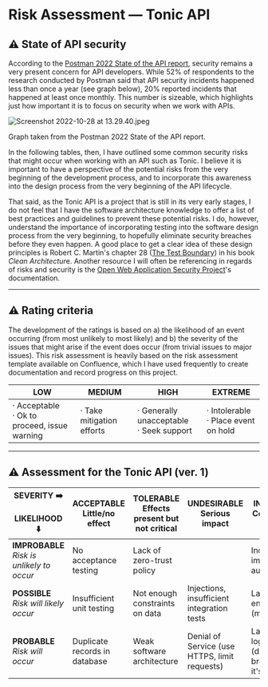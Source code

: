 # Risk Assessment — Tonic API

## ⚠️ State of API security

According to the [Postman 2022 State of the API report](https://www.postman.com/state-of-api/executing-on-apis/#executing-on-apis), security remains a very present concern for API developers. While 52% of respondents to the research conducted by Postman said that API security incidents happened less than once a year (see graph below), 20% reported incidents that happened at least once monthly. This number is sizeable, which highlights just how important it is to focus on security when we work with APIs.

![Screenshot 2022-10-28 at 13.29.40.jpeg](https://res.craft.do/user/full/a49dbab3-70d3-4ed6-6520-6324300d3ee7/A6A14D59-41E7-46A9-B7D9-9DB8ACDC600C_2/KWCusyVDsZJBxSJMEIgjg5ICIM9ptYGdhiNbY0p8fzYz/Screenshot%202022-10-28%20at%2013.29.40.jpeg)

Graph taken from the Postman 2022 State of the API report.

In the following tables, then, I have outlined some common security risks that might occur when working with an API such as Tonic. I believe it is important to have a perspective of the potential risks from the very beginning of the development process, and to incorporate this awareness into the design process from the very beginning of the API lifecycle.

That said, as the Tonic API is a project that is still in its very early stages, I do not feel that I have the software architecture knowledge to offer a list of best practices and guidelines to prevent these potential risks. I do, however, understand the importance of incorporating testing into the software design process from the very beginning, to hopefully eliminate security breaches before they even happen. A good place to get a clear idea of these design principles is Robert C. Martin's chapter 28 ([The Test Boundary](https://github.com/serodriguez68/clean-architecture/blob/master/part-5-2-architecture.md#chapter-28---the-test-boundary)) in his book *Clean Architectur*e. Another resource I will often be referencing in regards of risks and security is the [Open Web Application Security Project](https://owasp.org)'s documentation.

---

## ⚠️ Rating criteria

The development of the ratings is based on a) the likelihood of an event occurring (from most unlikely to most likely) and b) the severity of the issues that might arise if the event does occur (from trivial issues to major issues). This risk assessment is heavily based on the risk assessment template available on Confluence, which I have used frequently to create documentation and record progress on this project.

| **LOW**                                        | **MEDIUM**                | **HIGH**                                   | **EXTREME**                            |
| ---------------------------------------------- | ------------------------- | ------------------------------------------ | -------------------------------------- |
| · Acceptable<br>· Ok to proceed, issue warning | · Take mitigation efforts | · Generally unacceptable<br>· Seek support | · Intolerable<br>· Place event on hold |

---

## ⚠️ Assessment for the Tonic API (ver. 1)

| **SEVERITY ➡️<br><br>LIKELIHOOD ⬇️**         | **ACCEPTABLE**   Little/no effect | **TOLERABLE**  Effects present but not critical | **UNDESIRABLE**   Serious impact              | **INTOLERABLE**   Could result in disaster                      |
| -------------------------------------------- | --------------------------------- | ----------------------------------------------- | --------------------------------------------- | --------------------------------------------------------------- |
| **IMPROBABLE**   _Risk is unlikely to occur_ | No acceptance testing             | Lack of zero-trust policy                       |                                               | Incorrectly implemented authentication                          |
| **POSSIBLE**   _Risk will likely occur_      | Insufficient unit testing         | Not enough constraints on data                  | Injections, insufficient integration tests    | Lack of data encryption (missing TLS)                           |
| **PROBABLE**   _Risk will occur_             | Duplicate records in database     | Weak software architecture                      | Denial of Service (use HTTPS, limit requests) | Lack of logs/monitoring (detecting breaches when it's too late) |

